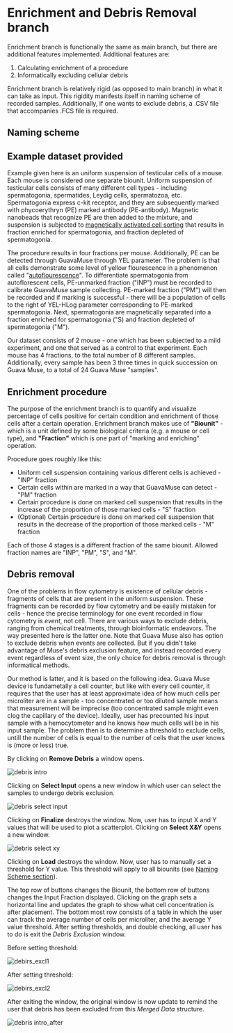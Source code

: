# Enrichment and Debris Removal branch

Enrichment branch is functionally the same as main branch, but there are additional features implemented. Additional features are:
1. Calculating enrichment of a procedure
2. Informatically excluding cellular debris

Enrichment branch is relatively rigid (as opposed to main branch) in what it can take as input. This rigidity manifests itself in naming scheme of recorded samples.
Additionally, if one wants to exclude debris, a .CSV file that accompanies .FCS file is required.

## Naming scheme <a name="naming"></a>

## Example dataset provided

Example given here is an uniform suspension of testicular cells of a mouse. Each mouse is considered one separate biounit. 
Uniform suspension of testicular cells consists of many different cell types - including spermatogonia, spermatides, Leydig cells, spermatozoa, etc.
Spermatogonia express c-kit receptor, and they are subsequently marked with phycoerythryn (PE) marked antibody (PE-antibody). Magnetic nanobeads that recognize PE are then added to the mixture, and suspension is subjected to
[magnetically activated cell sorting](https://en.wikipedia.org/wiki/Magnetic-activated_cell_sorting) that results in fraction enriched for spermatogonia, and fraction depleted of spermatogonia.

The procedure results in four fractions per mouse. Additionally, PE can be detected through GuavaMuse through YEL parameter. The problem is that all cells demonstrate some level of yellow flourescence in
a phenomenon called "[autoflourescence](https://en.wikipedia.org/wiki/Autofluorescence)". To differentiate spermatogonia from autoflorescent cells, PE-unmarked fraction ("INP") must be recorded to calibrate GuavaMuse sample collecting.
PE-marked fraction ("PM") will then be recorded and if marking is successful - there will be a population of cells to the right of YEL-HLog parameter corresponding to PE-marked spermatogonia. Next, spermatogonia are magnetically separated into a fraction enriched for spermatogonia ("S)
and fraction depleted of spermatogonia ("M").

Our dataset consists of 2 mouse - one which has been subjected to a mild experiment, and one that served as a control to that experiment. Each mouse has 4 fractions, to the total number of 8 different samples. Additionally, every sample has been 3 three times in quick succession on Guava Muse, to a total of 24 Guava Muse "samples".


## Enrichment procedure

The purpose of the enrichment branch is to quantify and visualize percentage of cells positive for certain condition and enrichment of those cells after a certain operation.
Enrichment branch makes use of **"Biounit"** - which is a unit defined by some biological criteria (e.g. a mouse or cell type), and **"Fraction"** which is one part of "marking and enriching" operation.

Procedure goes roughly like this:

- Uniform cell suspension containing various different cells is achieved - "INP" fraction
- Certain cells within are marked in a way that GuavaMuse can detect - "PM" fraction
- Certain procedure is done on marked cell suspension that results in the increase of the proportion of those marked cells - "S" fraction
- (Optional) Certain procedure is done on marked cell suspension that results in the decrease of the proportion of those marked cells - "M" fraction

Each of those 4 stages is a different fraction of the same biounit. Allowed fraction names are "INP", "PM", "S", and "M".

## Debris removal

One of the problems in flow cytometry is existence of cellular debris - fragments of cells that are present in the uniform suspension. These fragments can be recorded by flow cytometry and be easily mistaken for cells - hence the precise terminology for one event recorded in flow cytometry is *event*, not cell. There are various ways to exclude debris, ranging from chemical treatments, through bioinformatic endeavors. The way presented here is the latter one. Note that Guava Muse also has option to exclude debris when events are collected. But if you didn't take advantage of Muse's debris exclusion feature, and instead recorded every event regardless of event size, the only choice for debris removal is through informatical methods.

Our method is latter, and it is based on the following idea. Guava Muse device is fundametally a cell counter, but like with every cell counter, it requires that the user has at least approximate idea of how much cells per microliter are in a sample - too concentrated or too diluted sample means that measurement will be imprecise (too concentrated sample might even clog the capillary of the device). Ideally, user has precounted his input sample with a hemocytometer and he knows how much cells will be in his input sample. The problem then is to determine a threshold to exclude cells, untill the number of cells is equal to the number of cells that the user knows is (more or less) true. 

By clicking on **Remove Debris** a window opens.

![debris intro](https://user-images.githubusercontent.com/84333373/132226947-bf8314af-63a9-4c42-b691-47a4620b9b15.PNG)

Clicking on **Select Input** opens a new window in which user can select the samples to undergo debris exclusion.

![debris select input](https://user-images.githubusercontent.com/84333373/132226951-eb71cebb-71fb-4f36-9d51-7c4047222f49.PNG)

Clicking on **Finalize** destroys the window. Now, user has to input X and Y values that will be used to plot a scatterplot. Clicking on **Select X&Y** opens a new window.

![debris select xy](https://user-images.githubusercontent.com/84333373/132226952-522d340c-45c9-41a9-9b42-c4304f047ddd.PNG)

Clicking on **Load** destroys the window. Now, user has to manually set a threshold for Y value. This threshold will apply to all biounits (see [Naming Scheme section](#naming)).

The top row of buttons changes the Biounit, the bottom row of buttons changes the Input Fraction displayed. Clicking on the graph sets a horizontal line and updates the graph to show what cell concentration is after placement. The bottom most row consists of a table in which the user can track the average number of cells per microliter, and the average Y value threshold. After setting thresholds, and double checking, all user has to do is exit the *Debris Exclusion* window.

Before setting threshold:

![debirs_excl1](https://user-images.githubusercontent.com/84333373/132226942-41dc5dcd-6bf4-4fdc-a66c-3dfee91bbfc6.PNG)

After setting threshold:

![debirs_excl2](https://user-images.githubusercontent.com/84333373/132226946-24344fc3-c116-41f2-a128-67d78119e5d0.PNG)

After exiting the window, the original window is now update to remind the user that debris has been excluded from this *Merged Data* structure.

![debris intro_after](https://user-images.githubusercontent.com/84333373/132226948-e3847e1a-85ae-4617-bd9b-99d43030e80f.PNG)
